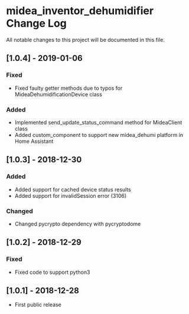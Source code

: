 # midea_inventor_dehumidifier Change Log

All notable changes to this project will be documented in this file.

## [1.0.4] - 2019-01-06
### Fixed
- Fixed faulty getter methods due to typos for MideaDehumidificationDevice class
### Added
- Implemented send_update_status_command method for MideaClient class
- Added custom_component to support new midea_dehumi platform in Home Assistant 

## [1.0.3] - 2018-12-30
### Added
- Added support for cached device status results
- Added support for invalidSession error (3106)

### Changed
- Changed pycrypto dependency with pycryptodome

## [1.0.2] - 2018-12-29
### Fixed
- Fixed code to support python3

## [1.0.1] - 2018-12-28

- First public release
